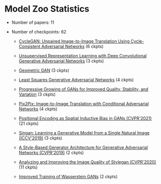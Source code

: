 
# Model Zoo Statistics

* Number of papers: 11
* Number of checkpoints: 62

	* [CycleGAN: Unpaired Image-to-Image Translation Using Cycle-Consistent Adversarial Networks](https://github.com/open-mmlab/mmgeneration/blob/master/configs/cyclegan) (6 ckpts)


	* [Unsupervised Representation Learning with Deep Convolutional Generative Adversarial Networks](https://github.com/open-mmlab/mmgeneration/blob/master/configs/dcgan) (3 ckpts)


	* [Geometric GAN](https://github.com/open-mmlab/mmgeneration/blob/master/configs/ggan) (3 ckpts)


	* [Least Squares Generative Adversarial Networks](https://github.com/open-mmlab/mmgeneration/blob/master/configs/lsgan) (4 ckpts)


	* [Progressive Growing of GANs for Improved Quality, Stability, and Variation](https://github.com/open-mmlab/mmgeneration/blob/master/configs/pggan) (3 ckpts)


	* [Pix2Pix: Image-to-Image Translation with Conditional Adversarial Networks](https://github.com/open-mmlab/mmgeneration/blob/master/configs/pix2pix) (4 ckpts)


	* [Positional Encoding as Spatial Inductive Bias in GANs (CVPR'2021)](https://github.com/open-mmlab/mmgeneration/blob/master/configs/positional_encoding_in_gans) (21 ckpts)


	* [Singan: Learning a Generative Model from a Single Natural Image (ICCV'2019)](https://github.com/open-mmlab/mmgeneration/blob/master/configs/singan) (3 ckpts)


	* [A Style-Based Generator Architecture for Generative Adversarial Networks (CVPR'2019)](https://github.com/open-mmlab/mmgeneration/blob/master/configs/styleganv1) (2 ckpts)


	* [Analyzing and Improving the Image Quality of Stylegan (CVPR'2020)](https://github.com/open-mmlab/mmgeneration/blob/master/configs/styleganv2) (11 ckpts)


	* [Improved Training of Wasserstein GANs](https://github.com/open-mmlab/mmgeneration/blob/master/configs/wgan-gp) (2 ckpts)
